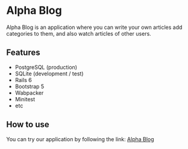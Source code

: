 # Alpha Blog
Alpha Blog is an application where you can write your own articles add categories to them, and also watch articles of other users.
## Features
- PostgreSQL (production)
- SQLite (development / test)
- Rails 6
- Bootstrap 5
- Wabpacker
- Minitest
- etc
## How to use
You can try our application by following the link: [Alpha Blog](https://blogtapp.herokuapp.com/)
